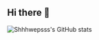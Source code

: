 ## Hi there 👋

![Shhhwepsss's GitHub stats](https://github-readme-stats.vercel.app/api?username=shhhwepsss&theme=shadow_blue&show_icons=true)

<!--
**shhhwepsss/shhhwepsss** is a ✨ _special_ ✨ repository because its `README.md` (this file) appears on your GitHub profile.

Here are some ideas to get you started:

- 🔭 I’m currently working on ...
- 🌱 I’m currently learning ...
- 👯 I’m looking to collaborate on ...
- 🤔 I’m looking for help with ...
- 💬 Ask me about ...
- 📫 How to reach me: ...
- 😄 Pronouns: ...
- ⚡ Fun fact: ...
-->
